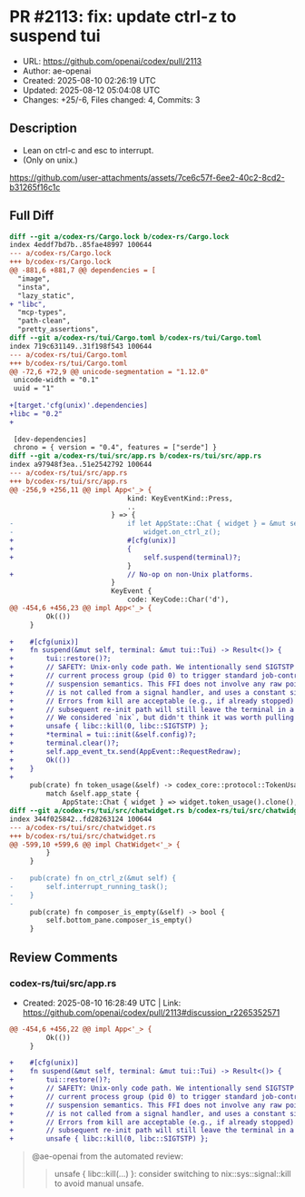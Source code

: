 # PR #2113: fix: update ctrl-z to suspend tui

- URL: https://github.com/openai/codex/pull/2113
- Author: ae-openai
- Created: 2025-08-10 02:26:19 UTC
- Updated: 2025-08-12 05:04:08 UTC
- Changes: +25/-6, Files changed: 4, Commits: 3

## Description

- Lean on ctrl-c and esc to interrupt.
- (Only on unix.)

https://github.com/user-attachments/assets/7ce6c57f-6ee2-40c2-8cd2-b31265f16c1c

## Full Diff

```diff
diff --git a/codex-rs/Cargo.lock b/codex-rs/Cargo.lock
index 4eddf7bd7b..85fae48997 100644
--- a/codex-rs/Cargo.lock
+++ b/codex-rs/Cargo.lock
@@ -881,6 +881,7 @@ dependencies = [
  "image",
  "insta",
  "lazy_static",
+ "libc",
  "mcp-types",
  "path-clean",
  "pretty_assertions",
diff --git a/codex-rs/tui/Cargo.toml b/codex-rs/tui/Cargo.toml
index 719c631149..31f198f543 100644
--- a/codex-rs/tui/Cargo.toml
+++ b/codex-rs/tui/Cargo.toml
@@ -72,6 +72,9 @@ unicode-segmentation = "1.12.0"
 unicode-width = "0.1"
 uuid = "1"
 
+[target.'cfg(unix)'.dependencies]
+libc = "0.2"
+
 
 [dev-dependencies]
 chrono = { version = "0.4", features = ["serde"] }
diff --git a/codex-rs/tui/src/app.rs b/codex-rs/tui/src/app.rs
index a97948f3ea..51e2542792 100644
--- a/codex-rs/tui/src/app.rs
+++ b/codex-rs/tui/src/app.rs
@@ -256,9 +256,11 @@ impl App<'_> {
                             kind: KeyEventKind::Press,
                             ..
                         } => {
-                            if let AppState::Chat { widget } = &mut self.app_state {
-                                widget.on_ctrl_z();
+                            #[cfg(unix)]
+                            {
+                                self.suspend(terminal)?;
                             }
+                            // No-op on non-Unix platforms.
                         }
                         KeyEvent {
                             code: KeyCode::Char('d'),
@@ -454,6 +456,23 @@ impl App<'_> {
         Ok(())
     }
 
+    #[cfg(unix)]
+    fn suspend(&mut self, terminal: &mut tui::Tui) -> Result<()> {
+        tui::restore()?;
+        // SAFETY: Unix-only code path. We intentionally send SIGTSTP to the
+        // current process group (pid 0) to trigger standard job-control
+        // suspension semantics. This FFI does not involve any raw pointers,
+        // is not called from a signal handler, and uses a constant signal.
+        // Errors from kill are acceptable (e.g., if already stopped) — the
+        // subsequent re-init path will still leave the terminal in a good state.
+        // We considered `nix`, but didn't think it was worth pulling in for this one call.
+        unsafe { libc::kill(0, libc::SIGTSTP) };
+        *terminal = tui::init(&self.config)?;
+        terminal.clear()?;
+        self.app_event_tx.send(AppEvent::RequestRedraw);
+        Ok(())
+    }
+
     pub(crate) fn token_usage(&self) -> codex_core::protocol::TokenUsage {
         match &self.app_state {
             AppState::Chat { widget } => widget.token_usage().clone(),
diff --git a/codex-rs/tui/src/chatwidget.rs b/codex-rs/tui/src/chatwidget.rs
index 344f025842..fd28263124 100644
--- a/codex-rs/tui/src/chatwidget.rs
+++ b/codex-rs/tui/src/chatwidget.rs
@@ -599,10 +599,6 @@ impl ChatWidget<'_> {
         }
     }
 
-    pub(crate) fn on_ctrl_z(&mut self) {
-        self.interrupt_running_task();
-    }
-
     pub(crate) fn composer_is_empty(&self) -> bool {
         self.bottom_pane.composer_is_empty()
     }
```

## Review Comments

### codex-rs/tui/src/app.rs

- Created: 2025-08-10 16:28:49 UTC | Link: https://github.com/openai/codex/pull/2113#discussion_r2265352571

```diff
@@ -454,6 +456,22 @@ impl App<'_> {
         Ok(())
     }
 
+    #[cfg(unix)]
+    fn suspend(&mut self, terminal: &mut tui::Tui) -> Result<()> {
+        tui::restore()?;
+        // SAFETY: Unix-only code path. We intentionally send SIGTSTP to the
+        // current process group (pid 0) to trigger standard job-control
+        // suspension semantics. This FFI does not involve any raw pointers,
+        // is not called from a signal handler, and uses a constant signal.
+        // Errors from kill are acceptable (e.g., if already stopped) — the
+        // subsequent re-init path will still leave the terminal in a good state.
+        unsafe { libc::kill(0, libc::SIGTSTP) };
```

> @ae-openai from the automated review:
> 
> > unsafe { libc::kill(...) }: consider switching to nix::sys::signal::kill to avoid manual unsafe.